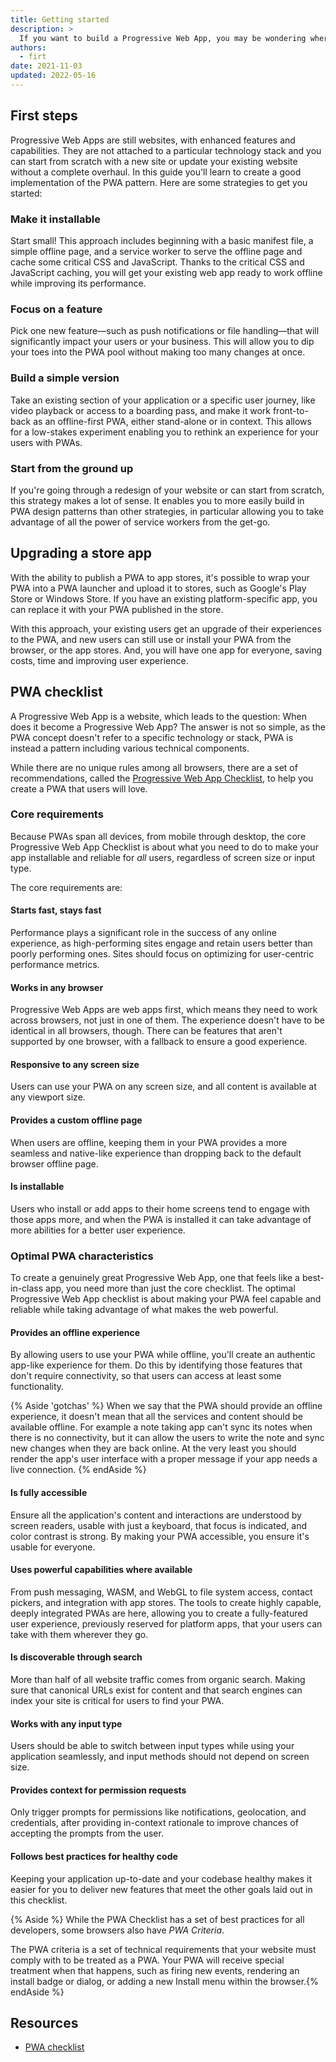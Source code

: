```yaml
---
title: Getting started
description: >
  If you want to build a Progressive Web App, you may be wondering where to start, if it's possible to upgrade a website to a PWA without starting from scratch, or how to move from a platform-specific app to a PWA. This article will help you answer these questions.
authors:
  - firt
date: 2021-11-03
updated: 2022-05-16
---
```


## First steps

Progressive Web Apps are still websites, with enhanced features and capabilities.
They are not attached to a particular technology stack and you can start from scratch with a new site or update your existing website without a complete overhaul.
In this guide you'll learn to create a good implementation of the PWA pattern.
Here are some strategies to get you started:

### Make it installable

Start small! This approach includes beginning with a basic manifest file, a simple offline page, and a service worker to serve the offline page and cache some critical CSS and JavaScript. Thanks to the critical CSS and JavaScript caching, you will get your existing web app ready to work offline while improving its performance.

### Focus on a feature

Pick one new feature—such as push notifications or file handling—that will significantly impact your users or your business. This will allow you to dip your toes into the PWA pool without making too many changes at once.

### Build a simple version

Take an existing section of your application or a specific user journey, like video playback or access to a boarding pass, and make it work front-to-back as an offline-first PWA, either stand-alone or in context. This allows for a low-stakes experiment enabling you to rethink an experience for your users with PWAs.

### Start from the ground up

If you're going through a redesign of your website or can start from scratch, this strategy makes a lot of sense. It enables you to more easily build in PWA design patterns than other strategies, in particular allowing you to take advantage of all the power of service workers from the get-go.

## Upgrading a store app

With the ability to publish a PWA to app stores,
it's possible to wrap your PWA into a PWA launcher and upload it to stores, such as Google's Play Store or Windows Store.
If you have an existing platform-specific app, you can replace it with your PWA published in the store.

With this approach, your existing users get an upgrade of their experiences to the PWA,
and new users can still use or install your PWA from the browser, or the app stores.
And, you will have one app for everyone, saving costs, time and improving user experience.

## PWA checklist

A Progressive Web App is a website, which leads to the question: When does it become a Progressive Web App?
The answer is not so simple, as the PWA concept doesn't refer to a specific technology or stack, PWA is instead a pattern including various technical components.

While there are no unique rules among all browsers, there are a set of recommendations,
called the [Progressive Web App Checklist](/pwa-checklist/), to help you create a PWA that users will love.

### Core requirements

Because PWAs span all devices,
from mobile through desktop,
the core Progressive Web App Checklist is about what you need to do to make your app installable and reliable for _all_ users,
regardless of screen size or input type.

The core requirements are:

#### Starts fast, stays fast

Performance plays a significant role in the success of any online experience, as high-performing sites engage and retain users better than poorly performing ones. Sites should focus on optimizing for user-centric performance metrics.

#### Works in any browser

Progressive Web Apps are web apps first, which means they need to work across browsers, not just in one of them. The experience doesn't have to be identical in all browsers, though. There can be features that aren't supported by one browser, with a fallback to ensure a good experience.

#### Responsive to any screen size

Users can use your PWA on any screen size, and all content is available at any viewport size.

#### Provides a custom offline page

When users are offline, keeping them in your PWA provides a more seamless and native-like experience than dropping back to the default browser offline page.

#### Is installable

Users who install or add apps to their home screens tend to engage with those apps more, and when the PWA is installed it can take advantage of more abilities for a better user experience.

### Optimal PWA characteristics

To create a genuinely great Progressive Web App,
one that feels like a best-in-class app, you need more than just the core checklist.
The optimal Progressive Web App checklist is about making your PWA feel capable and reliable while taking advantage of what makes the web powerful.

#### Provides an offline experience

By allowing users to use your PWA while offline, you'll create an authentic app-like experience for them. Do this by identifying those features that don't require connectivity, so that users can access at least some functionality.

{% Aside 'gotchas' %}
When we say that the PWA should provide an offline experience, it doesn't mean that all the services and content should be available offline. For example a note taking app can't sync its notes when there is no connectivity, but it can allow the users to write the note and sync new changes when they are back online. At the very least you should render the app's user interface with a proper message if your app needs a live connection.
{% endAside %}

#### Is fully accessible

Ensure all the application's content and interactions are understood by screen readers, usable with just a keyboard, that focus is indicated, and color contrast is strong. By making your PWA accessible, you ensure it's usable for everyone.

#### Uses powerful capabilities where available

From push messaging, WASM, and WebGL to file system access, contact pickers, and integration with app stores. The tools to create highly capable, deeply integrated PWAs are here, allowing you to create a fully-featured user experience, previously reserved for platform apps, that your users can take with them wherever they go.

#### Is discoverable through search

More than half of all website traffic comes from organic search. Making sure that canonical URLs exist for content and that search engines can index your site is critical for users to find your PWA.

#### Works with any input type

Users should be able to switch between input types while using your application seamlessly, and input methods should not depend on screen size.

#### Provides context for permission requests

Only trigger prompts for permissions like notifications, geolocation, and credentials, after providing in-context rationale to improve chances of accepting the prompts from the user.

#### Follows best practices for healthy code

Keeping your application up-to-date and your codebase healthy makes it easier for you to deliver new features that meet the other goals laid out in this checklist.

{% Aside %}
While the PWA Checklist has a set of best practices for all developers,
some browsers also have _PWA Criteria_.

The PWA criteria is a set of technical requirements that your website must comply with to be treated as a PWA. Your PWA will receive special treatment when that happens, such as firing new events, rendering an install badge or dialog, or adding a new Install menu within the browser.{% endAside %}

## Resources

- [PWA checklist](/pwa-checklist/)
